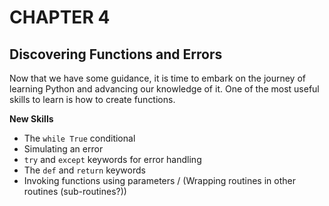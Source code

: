 # CHAPTER 4
## Discovering Functions and Errors

Now that we have some guidance, it is time to embark on the journey of learning Python and advancing our knowledge of it. One of the most useful skills to learn is how to create functions.

**New Skills**

- The `while True` conditional
- Simulating an error
- `try` and `except` keywords for error handling
- The `def` and `return` keywords
- Invoking functions using parameters / (Wrapping routines in other routines (sub-routines?))
